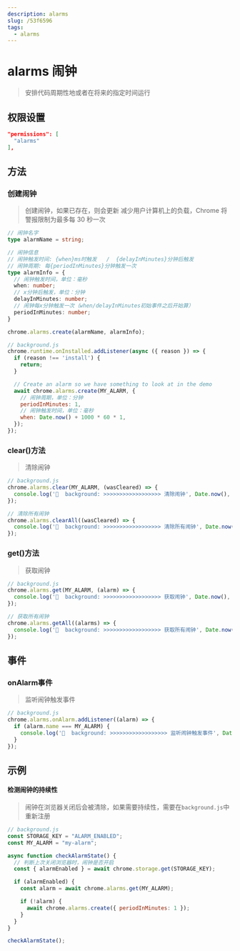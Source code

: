```yaml
---
description: alarms
slug: /53f6596
tags: 
  - alarms
---
```


# alarms 闹钟
>
> 安排代码周期性地或者在将来的指定时间运行

## 权限设置

```json
"permissions": [
  "alarms"
],
```

## 方法

### 创建闹钟
>
> 创建闹钟，如果已存在，则会更新
> 减少用户计算机上的负载，Chrome 将警报限制为最多每 30 秒一次

```ts
// 闹钟名字
type alarmName = string;

// 闹钟信息
// 闹钟触发时间: {when}ms时触发   /  {delayInMinutes}分钟后触发
// 闹钟周期: 每{periodInMinutes}分钟触发一次
type alarmInfo = {
  // 闹钟触发时间，单位：毫秒
  when: number;
  // x分钟后触发，单位：分钟
  delayInMinutes: number;
  // 闹钟每x分钟触发一次（when/delayInMinutes初始事件之后开始算）
  periodInMinutes: number;
}

chrome.alarms.create(alarmName, alarmInfo);
```

```js
// background.js
chrome.runtime.onInstalled.addListener(async ({ reason }) => {
  if (reason !== 'install') {
    return;
  }

  // Create an alarm so we have something to look at in the demo
  await chrome.alarms.create(MY_ALARM, {
    // 闹钟周期，单位：分钟
    periodInMinutes: 1,
    // 闹钟触发时间，单位：毫秒
    when: Date.now() + 1000 * 60 * 1,
  });
});
```

### clear()方法
>
> 清除闹钟

```js
// background.js
chrome.alarms.clear(MY_ALARM, (wasCleared) => {
  console.log('🍄  background: >>>>>>>>>>>>>>>>>> 清除闹钟', Date.now(), wasCleared);
});

// 清除所有闹钟
chrome.alarms.clearAll((wasCleared) => {
  console.log('🍄  background: >>>>>>>>>>>>>>>>>> 清除所有闹钟', Date.now(), wasCleared);
});
```

### get()方法
>
> 获取闹钟

```js
// background.js
chrome.alarms.get(MY_ALARM, (alarm) => {
  console.log('🍄  background: >>>>>>>>>>>>>>>>>> 获取闹钟', Date.now(), alarm);
});

// 获取所有闹钟
chrome.alarms.getAll((alarms) => {
  console.log('🍄  background: >>>>>>>>>>>>>>>>>> 获取所有闹钟', Date.now(), alarms);
});
```

## 事件

### onAlarm事件
>
> 监听闹钟触发事件

```js
// background.js
chrome.alarms.onAlarm.addListener((alarm) => {
  if (alarm.name === MY_ALARM) {
    console.log('🍄  background: >>>>>>>>>>>>>>>>>> 监听闹钟触发事件', Date.now(), alarm);
  }
});
```

## 示例

#### 检测闹钟的持续性
>
> 闹钟在浏览器关闭后会被清除，如果需要持续性，需要在`background.js`中重新注册

```js
// background.js
const STORAGE_KEY = "ALARM_ENABLED";
const MY_ALARM = "my-alarm";

async function checkAlarmState() {
  // 判断上次关闭浏览器时，闹钟是否开启
  const { alarmEnabled } = await chrome.storage.get(STORAGE_KEY);

  if (alarmEnabled) {
    const alarm = await chrome.alarms.get(MY_ALARM);

    if (!alarm) {
      await chrome.alarms.create({ periodInMinutes: 1 });
    }
  }
}

checkAlarmState();
```
